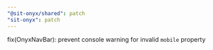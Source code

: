 ```yaml
---
"@sit-onyx/shared": patch
"sit-onyx": patch
---
```


fix(OnyxNavBar): prevent console warning for invalid `mobile` property
